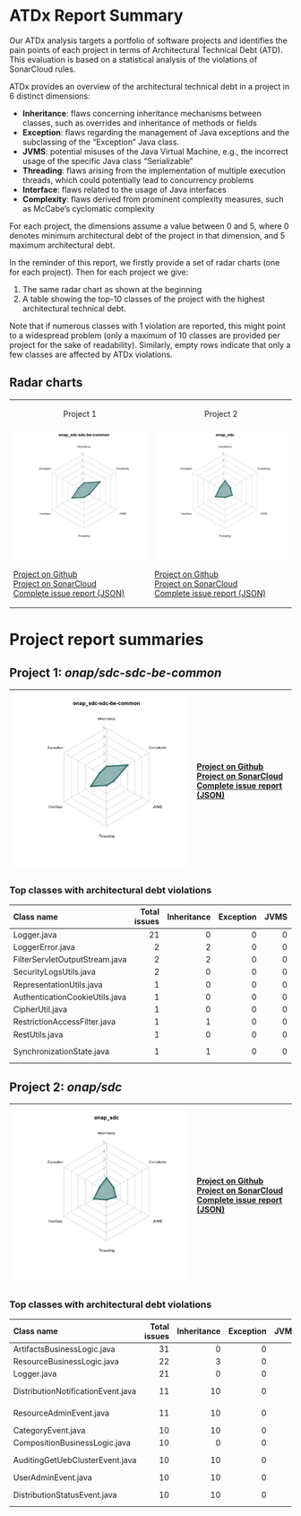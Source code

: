 # ATDx Report Summary
Our ATDx analysis targets a portfolio of software projects and identifies the pain points of each project in terms of Architectural Technical Debt (ATD). This evaluation is based on a statistical analysis of the violations of SonarCloud rules.

ATDx provides an overview of the architectural technical debt in a project  in 6 distinct dimensions:
* **Inheritance**: flaws concerning inheritance mechanisms between classes, such as overrides and inheritance of methods or fields
* **Exception**: flaws regarding the management of Java exceptions and the subclassing of the “Exception” Java class.
* **JVMS**: potential misuses of the Java Virtual Machine, e.g., the incorrect usage of the specific Java class “Serializable”
* **Threading**: flaws arising from the implementation of multiple execution threads, which could potentially lead to concurrency problems
* **Interface**: flaws related to the usage of Java interfaces
* **Complexity**: flaws derived from prominent complexity measures, such as McCabe’s cyclomatic complexity

For each project, the dimensions assume a value between 0 and 5, where 0 denotes minimum architectural debt of the project in that dimension, and 5 maximum architectural debt.

In the reminder of this report, we firstly provide a set of radar charts (one for each project). Then for each project we give:
1. The same radar chart as shown at the beginning
2. A table showing the top-10 classes of the project with the highest architectural technical debt.

Note that if numerous classes with 1 violation are reported, this might point to a widespread problem (only a maximum of 10 classes are provided per project for the sake of readability). Similarly, empty rows indicate that only a few classes are affected by ATDx violations.

## Radar charts
|||
|-|-|
|<p align="center">Project 1</p><img src="https://github.com/robertoverdecchia/ATDx_report_sandbox/blob/master/plots/onap_sdc-sdc-be-common.jpg"/> <p style="text-align:left">[Project on Github](https://github.com/onap/sdc-sdc-be-common) <br> [Project on SonarCloud ](https://sonarcloud.io/dashboard?id=onap_sdc-sdc-be-common) <br> [Complete issue report (JSON)](https://github.com/robertoverdecchia/ATDx_report_sandbox/blob/master/jsons/onap_sdc-sdc-be-common.json)</p>|<p align="center">Project 2</p><img src="https://github.com/robertoverdecchia/ATDx_report_sandbox/blob/master/plots/onap_sdc.jpg"/> <p style="text-align:left">[Project on Github](https://github.com/onap/sdc) <br> [Project on SonarCloud ](https://sonarcloud.io/dashboard?id=onap_sdc) <br> [Complete issue report (JSON)](https://github.com/robertoverdecchia/ATDx_report_sandbox/blob/master/jsons/onap_sdc.json)</p>
# Project report summaries
## Project 1: _onap/sdc-sdc-be-common_
|<img src="https://github.com/robertoverdecchia/ATDx_report_sandbox/blob/master/plots/onap_sdc-sdc-be-common.jpg"/>|<p style="text-align:left">[Project on Github](https://github.com/onap/sdc-sdc-be-common) <br> [Project on SonarCloud ](https://sonarcloud.io/dashboard?id=onap_sdc-sdc-be-common) <br> [Complete issue report (JSON)](https://github.com/robertoverdecchia/ATDx_report_sandbox/blob/master/jsons/onap_sdc-sdc-be-common.json)</p>
|-|-|
### Top classes with architectural debt violations
| Class name                     |   Total issues |   Inheritance |   Exception |   JVMS |   Interface |   Threading |   Complexity | Fully qualified class name                                                                           |
|:-------------------------------|---------------:|--------------:|------------:|-------:|------------:|------------:|-------------:|:-----------------------------------------------------------------------------------------------------|
| Logger.java                    |             21 |             0 |           0 |      0 |          21 |           0 |            0 | security-util-lib/src/main/java/org/onap/sdc/security/logging/wrappers/Logger.java                   |
| LoggerError.java               |              2 |             2 |           0 |      0 |           0 |           0 |            0 | security-util-lib/src/main/java/org/onap/sdc/security/logging/elements/LoggerError.java              |
| FilterServletOutputStream.java |              2 |             2 |           0 |      0 |           0 |           0 |            0 | security-util-lib/src/main/java/org/onap/sdc/security/filters/FilterServletOutputStream.java         |
| SecurityLogsUtils.java         |              2 |             0 |           0 |      0 |           2 |           0 |            0 | security-util-lib/src/main/java/org/onap/sdc/security/utils/SecurityLogsUtils.java                   |
| RepresentationUtils.java       |              1 |             0 |           0 |      0 |           1 |           0 |            0 | security-util-lib/src/main/java/org/onap/sdc/security/RepresentationUtils.java                       |
| AuthenticationCookieUtils.java |              1 |             0 |           0 |      0 |           1 |           0 |            0 | security-util-lib/src/main/java/org/onap/sdc/security/AuthenticationCookieUtils.java                 |
| CipherUtil.java                |              1 |             0 |           0 |      0 |           1 |           0 |            0 | security-util-lib/src/main/java/org/onap/sdc/security/CipherUtil.java                                |
| RestrictionAccessFilter.java   |              1 |             1 |           0 |      0 |           0 |           0 |            0 | security-util-lib/src/main/java/org/onap/sdc/security/filters/RestrictionAccessFilter.java           |
| RestUtils.java                 |              1 |             0 |           0 |      0 |           1 |           0 |            0 | security-util-lib/src/main/java/org/onap/sdc/security/utils/RestUtils.java                           |
| SynchronizationState.java      |              1 |             1 |           0 |      0 |           0 |           0 |            0 | versioning-lib/src/main/java/org/onap/sdc/common/versioning/services/types/SynchronizationState.java |

## Project 2: _onap/sdc_
|<img src="https://github.com/robertoverdecchia/ATDx_report_sandbox/blob/master/plots/onap_sdc.jpg"/>|<p style="text-align:left">[Project on Github](https://github.com/onap/sdc) <br> [Project on SonarCloud ](https://sonarcloud.io/dashboard?id=onap_sdc) <br> [Complete issue report (JSON)](https://github.com/robertoverdecchia/ATDx_report_sandbox/blob/master/jsons/onap_sdc.json)</p>
|-|-|
### Top classes with architectural debt violations
| Class name                         |   Total issues |   Inheritance |   Exception |   JVMS |   Interface |   Threading |   Complexity | Fully qualified class name                                                                                |
|:-----------------------------------|---------------:|--------------:|------------:|-------:|------------:|------------:|-------------:|:----------------------------------------------------------------------------------------------------------|
| ArtifactsBusinessLogic.java        |             31 |             0 |           0 |      0 |          31 |           0 |            0 | catalog-be/src/main/java/org/openecomp/sdc/be/components/impl/ArtifactsBusinessLogic.java                 |
| ResourceBusinessLogic.java         |             22 |             3 |           0 |      0 |          19 |           0 |            0 | catalog-be/src/main/java/org/openecomp/sdc/be/components/impl/ResourceBusinessLogic.java                  |
| Logger.java                        |             21 |             0 |           0 |      0 |          21 |           0 |            0 | common-app-logging/src/main/java/org/openecomp/sdc/common/log/wrappers/Logger.java                        |
| DistributionNotificationEvent.java |             11 |            10 |           0 |      0 |           1 |           0 |            0 | catalog-dao/src/main/java/org/openecomp/sdc/be/resources/data/auditing/DistributionNotificationEvent.java |
| ResourceAdminEvent.java            |             11 |            10 |           0 |      0 |           1 |           0 |            0 | catalog-dao/src/main/java/org/openecomp/sdc/be/resources/data/auditing/ResourceAdminEvent.java            |
| CategoryEvent.java                 |             10 |            10 |           0 |      0 |           0 |           0 |            0 | catalog-dao/src/main/java/org/openecomp/sdc/be/resources/data/auditing/CategoryEvent.java                 |
| CompositionBusinessLogic.java      |             10 |             0 |           0 |      0 |           0 |           0 |           10 | catalog-be/src/main/java/org/openecomp/sdc/be/components/impl/CompositionBusinessLogic.java               |
| AuditingGetUebClusterEvent.java    |             10 |            10 |           0 |      0 |           0 |           0 |            0 | catalog-dao/src/main/java/org/openecomp/sdc/be/resources/data/auditing/AuditingGetUebClusterEvent.java    |
| UserAdminEvent.java                |             10 |            10 |           0 |      0 |           0 |           0 |            0 | catalog-dao/src/main/java/org/openecomp/sdc/be/resources/data/auditing/UserAdminEvent.java                |
| DistributionStatusEvent.java       |             10 |            10 |           0 |      0 |           0 |           0 |            0 | catalog-dao/src/main/java/org/openecomp/sdc/be/resources/data/auditing/DistributionStatusEvent.java       |

